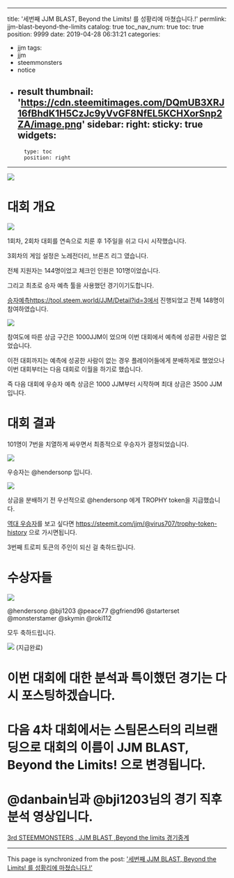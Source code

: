 
---
title: '세번째 JJM BLAST, Beyond the Limits! 를 성황리에 마쳤습니다.!'
permlink: jjm-blast-beyond-the-limits
catalog: true
toc_nav_num: true
toc: true
position: 9999
date: 2019-04-28 06:31:21
categories:
- jjm
tags:
- jjm
- steemmonsters
- notice
- result
thumbnail: 'https://cdn.steemitimages.com/DQmUB3XRJ16fBhdK1H5CzJc9yVvGF8NfEL5KCHXorSnp2ZA/image.png'
sidebar:
    right:
        sticky: true
widgets:
    -
        type: toc
        position: right
---


![](https://cdn.steemitimages.com/DQmUB3XRJ16fBhdK1H5CzJc9yVvGF8NfEL5KCHXorSnp2ZA/image.png)

# 대회 개요
![](https://cdn.steemitimages.com/DQmd8t6XqNwN1JYQcYd5hRzwALxEJ7cVzzPRseRMxWCQLrf/image.png)

1회차, 2회차 대회를 연속으로 치룬 후 1주일을 쉬고 다시 시작했습니다.

3회차의 게임 설정은 노레전더리, 브론즈 리그 였습니다.

전체 지원자는 144명이었고 체크인 인원은 101명이었습니다.

그리고 최초로 승자 예측 툴을 사용했던 경기이기도합니다.

 [승자예측](https://tool.steem.world/JJM/Detail?id=3 )https://tool.steem.world/JJM/Detail?id=3에서 진행되었고 전체 148명이 참여하였습니다.

 ![](https://cdn.steemitimages.com/DQmS9NT1xbfQjJQQp6Uw5463EwDZtqzvMUf8JHm9Ly2Hsnp/image.png)

참여도에 따른 상금 구간은 1000JJM이 었으며 이번 대회에서 예측에 성공한 사람은 없었습니다.

이전 대회까지는 예측에 성공한 사람이 없는 경우 플레이어들에게 분배하게로 했었으나 이번 대회부터는 다음 대회로 이월을 하기로 했습니다.

즉 다음 대회에 우승자 예측 상금은 1000 JJM부터 시작하며 최대 상금은 3500 JJM 입니다.

# 대회 결과
101명이 7번을 치열하게 싸우면서 최종적으로 우승자가 결정되었습니다.

![](https://cdn.steemitimages.com/DQmSZhXPHx4JnBdS1dk4571rRcnwLPtaf7L5m3xuvmjCXYs/image.png)

우승자는 @hendersonp 입니다. 

![](https://cdn.steemitimages.com/DQmQpJTCifXNvYufZaw8uzqYr1paXX4gK5BPnF4jjmUQzK4/image.png)

상금을 분배하기 전 우선적으로 @hendersonp 에게 TROPHY token을 지급했습니다.

[역대 우승자](https://steemit.com/jjm/@virus707/trophy-token-history)를 보고 싶다면 https://steemit.com/jjm/@virus707/trophy-token-history 으로 가시면됩니다.

3번째 트로피 토큰의 주인이 되신 걸 축하드립니다.


# 수상자들
![](https://cdn.steemitimages.com/DQmRqT2gCKrWYHywCkRtti4uTTjEsh2JEuaCwyVYnbxQDQs/image.png)

@hendersonp
@bji1203
@peace77
@gfriend96
@starterset
@monsterstamer
@skymin
@roki112

모두 축하드립니다.

![](https://cdn.steemitimages.com/DQmU1JsJW6waMzr9P3h4CEuNgRpMbxbbsfQ56anusDtpEJv/image.png)
(지급완료)


# 이번 대회에 대한 분석과 특이했던 경기는 다시 포스팅하겠습니다. 

# 다음 4차 대회에서는 스팀몬스터의 리브랜딩으로 대회의 이름이  JJM BLAST, Beyond the Limits! 으로 변경됩니다.

# @danbain님과 @bji1203님의 경기 직후 분석 영상입니다.

[3rd STEEMMONSTERS , JJM BLAST ,Beyond the limits 경기중계](https://steemit.com/kr/@danbain/3rd-steemmonsters-jjm-blast-beyond-the-limits)

- - -

This page is synchronized from the post: ['세번째 JJM BLAST, Beyond the Limits! 를 성황리에 마쳤습니다.!'](https://steemit.com/@virus707/jjm-blast-beyond-the-limits)
